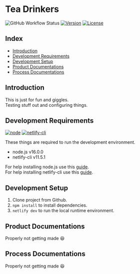 # Tea Drinkers

![GitHub Workflow Status](https://img.shields.io/github/actions/workflow/status/RaiinbowSolutions/tea-drinkers/continuous-deployment.yml?style=for-the-badge)
[![Version](https://img.shields.io/github/package-json/v/RaiinbowSolutions/tea-drinkers?style=for-the-badge)](package.json)
[![License](https://img.shields.io/github/license/RaiinbowSolutions/tea-drinkers?style=for-the-badge)](LICENSE)

## Index

- [Introduction](#introduction)
- [Development Requirements](#development-requirements)
- [Development Setup](#development-setup)
- [Product Documentations](#product-documentations)
- [Process Documentations](#process-documentations)

## Introduction

This is just for fun and giggles. <br>
Testing stuff out and configuring things.

## Development Requirements

[![node](https://img.shields.io/badge/node-%5E16.0.0-informational?style=flat-square)](https://nodejs.org/en/)
[![netlify-cli](https://img.shields.io/badge/netlify--cli-%5E11.5.1-informational?style=flat-square)](https://www.npmjs.com/package/netlify-cli)

These things are required to run the development environment.

- node.js v16.0.0
- netlify-cli v11.5.1

For help installing node.js use this [guide](https://docs.npmjs.com/downloading-and-installing-node-js-and-npm). <br>
For help installing netlify-cli use this [guide](https://docs.netlify.com/cli/get-started/).

## Development Setup

1. Clone project from Github.
2. `npm install` to install dependencies.
3. `netlify dev` to run the local runtime environment.

## Product Documentations

Properly not getting made 😆

## Process Documentations

Properly not getting made 😆
